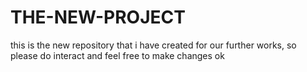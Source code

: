 # THE-NEW-PROJECT
this is the new repository that i have created for our further works, so please do interact and feel free to make changes
ok
